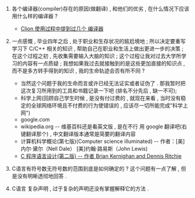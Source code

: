 
1. 各个编译器(compiler)存在的原因(做翻译) , 和他们的优劣 , 在什么情况下应该用什么样的编译器 ?
    - [Clion 使用过程中提到过几个 编译器 ](https://www.jetbrains.com/help/clion/how-to-switch-compilers-in-clion.html)




2. 一点感慨 , 毕业四年之后 , 处于职业和生存状况的尴尬境地 ; 所以决定要重写学习下 C/C++ 相关的知识 , 帮助自己在职业和生活上做出更进一步的决策 ; 在这个过程之初 , 先收集需要输入大脑的知识 ; 这个过程让我对过去大学所学习的内容有一点质疑 ; 我想如果我过去就接触到的是这些更加直接的知识点 , 而不是多方转手得到的知识 , 我的生命轨迹会否有所不同 ? 
    - 当然这个问题于我的生命而言或许已经无法证实或者证伪了 . 那我暂时把这次复习所用到的工具和书籍记录一下吧 (排名不分先后 , 缺一不可);
    - 科学上网(回顾自己学生时候 , 是没有付过费的 , 就现在来看 , 当时没有稳定的全球网络环境且不付费的行为使错误的 , 应该尽一切所能完成"科学上网")
    - google.com
    - wikipedia.org -- 维基百科还是看英文版 , 是在不行 用 google 翻译吧(右键翻译那个) , 中文翻译版本通常是简要的翻译内容
    - 计算机科学概论(第七版)(Computer science illuminated) -- 作者：[美]内尔·黛尔（Nell Dale） [美]约翰·路易斯（John Lewis)
    - [C 程序语言设计(第二版) -- 作者 Brian Kernighan and Dennis Ritchie](https://en.wikipedia.org/wiki/The_C_Programming_Language)



3. C语言有符号数无符号数的范围到底是如何确定的 ?  这个问题有一点了解 , 但是没有明晰透彻地回答 .


4. C语言 复杂声明 , 过于复杂的声明还没有掌握解释它的方法 . 